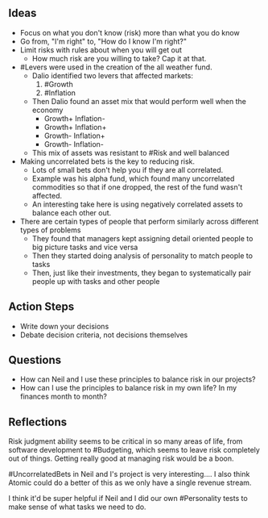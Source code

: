 ## Ideas

- Focus on what you don't know (risk) more than what you do know
- Go from, "I'm right" to, "How do I know I'm right?"
- Limit risks with rules about when you will get out
	- How much risk are you willing to take? Cap it at that.
- #Levers were used in the creation of the all weather fund. 
	- Dalio identified two levers that affected markets:
		1. #Growth
		2. #Inflation
	- Then Dalio found an asset mix that would perform well when the economy
		- Growth+ Inflation-
		- Growth+ Inflation+
		- Growth- Inflation+
		- Growth- Inflation-
	- This mix of assets was resistant to #Risk and well balanced
- Making uncorrelated bets is the key to reducing risk. 
	- Lots of small bets don't help you if they are all correlated. 
	- Example was his alpha fund, which found many uncorrelated commodities so that if one dropped, the rest of the fund wasn't affected. 
	- An interesting take here is using negatively correlated assets to balance each other out. 
- There are certain types of people that perform similarly across different types of problems
	- They found that managers kept assigning detail oriented people to big picture tasks and vice versa
	- Then they started doing analysis of personality to match people to tasks
	- Then, just like their investments, they began to systematically pair people up with tasks and other people


## Action Steps
- Write down your decisions
- Debate decision criteria, not decisions themselves


## Questions
- How can Neil and I use these principles to balance risk in our projects?
- How can I use the principles to balance risk in my own life? In my finances month to month?

## Reflections
Risk judgment ability seems to be critical in so many areas of life, from software development to #Budgeting, which seems to leave risk completely out of things. Getting really good at managing risk would be a boon. 

#UncorrelatedBets in Neil and I's project is very interesting.... I also think Atomic could do a better of this as we only have a single revenue stream. 

I think it'd be super helpful if Neil and I did our own #Personality tests to make sense of what tasks we need to do. 